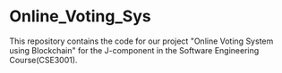 # Online_Voting_Sys
This repository contains the code for our project "Online Voting System using Blockchain" for the J-component in the Software Engineering Course(CSE3001).
